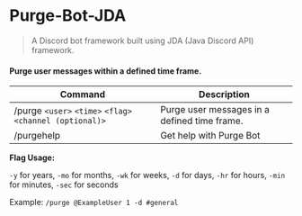 # Purge-Bot-JDA
> A Discord bot framework built using JDA (Java Discord API) framework.
 
#### Purge user messages within a defined time frame.

| Command                                                  | Description                                  |
|----------------------------------------------------------|----------------------------------------------|
| /purge `<user>` `<time>` `<flag>` `<channel (optional)>` | Purge user messages in a defined time frame. |
| /purgehelp                                               | Get help with Purge Bot                      |


**Flag Usage:**

`-y` for years, `-mo` for months, `-wk` for weeks, `-d` for days, `-hr` for hours, `-min` for minutes, `-sec` for seconds

Example: `/purge @ExampleUser 1 -d #general`